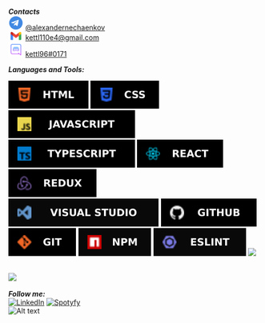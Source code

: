 ***Contacts*** <br>
<img src='./assets/telegram.png' width=30px>   [@alexandernechaenkov](https://t.me/alexandernechaenkov)<br>
   <img src='./assets/GmailLogo.png' width=30px> [kettl110e4@gmail.com](mailto:kettl110e4@gmail.com)<br>
   <img src='./assets/discord.png' width=30px> [kettl96#0171](https://discordapp.com/users/400360754588680204/)


***Languages and Tools:***<br>

<img src='./assets/technology/html.svg'>
<img src='./assets/technology/css.svg'>
<img src='./assets/technology/js.svg'>
<img src='./assets/technology/ts.svg'>
<img src='./assets/technology/react.svg'>
<img src='./assets/technology/redux.svg'><br>
<img src='./assets/technology/vs.svg'>
<img src='./assets/technology/github.svg'>
<img src='./assets/technology/git.svg'>
<img src='./assets/technology/npm.svg'>
<img src='./assets/technology/lint.svg'>
<img src='https://img.shields.io/badge/figma-000.svg?style=for-the-badge&logo=figma&logoColor=purple'>
<br>
<br>



<img src='https://www.codewars.com/users/kettl96/badges/large' ><br>


***Follow me:***  
[![LinkedIn](https://img.shields.io/badge/-LinkedIn-090909?style=for-the-badge&logo=linkedin&logoColor=007BB6)](https://www.linkedin.com/in/alexander-nechaenkov-9b4b34229/)
[![Spotyfy](https://img.shields.io/badge/-Spotyfy-090909?style=for-the-badge&logo=Spotify&logoColor=#1ED760)](https://open.spotify.com/user/315ugzf5fp67rbpplop3dps5vx54?si=414919ccbfb04c96)
<br>
![Alt text](https://spotify-recently-played-readme.vercel.app/api?user=315ugzf5fp67rbpplop3dps5vx54&count=3&width=400)
<!---
kettl96/kettl96 is a ✨ special ✨ repository because its `README.md` (this file) appears on your GitHub profile.
You can click the Preview link to take a look at your changes.
--->
